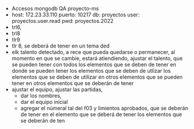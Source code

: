 - Accesos mongodb QA proyecto-ms
- host: 172.23.33.110
  puerto: 10217
  db: proyectos
  user: proyectos.user.read
  pwd: proyectos.2022
- trl6,
- trl8
- tlr9
- tlr 8, se deberá de tener en un tema ded
- elk talento detectado, a rece que pueda quedarse o permanecer, al momento en que se cambie, estará atiendiendo, ajustar el talento, que se pueden tener con todos los elementos que se deben de tener en donde se pueden tener los elementos que se deben de utlizar los elementos que se deben de  utilizar en otros elementos que se pueden tener en otros elementos que se deberán de tener
- ajustar el equipo, ajustar las partidas,
	- dar los nombres,
	- dar el equipo inicial
	- agregar el númeral tal del f03 y limientos aprobados, que se deberán de tener en el elemento que se deberá de tener los elementos que se deberán de ten